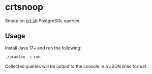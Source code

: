 # crtsnoop

Snoop on [crt.sh](https://crt.sh) PostgreSQL queries.

## Usage

Install Java 17+ and run the following:

```bash
./gradlew -q run
```

Collected queries will be output to the console in a JSON lines format.
